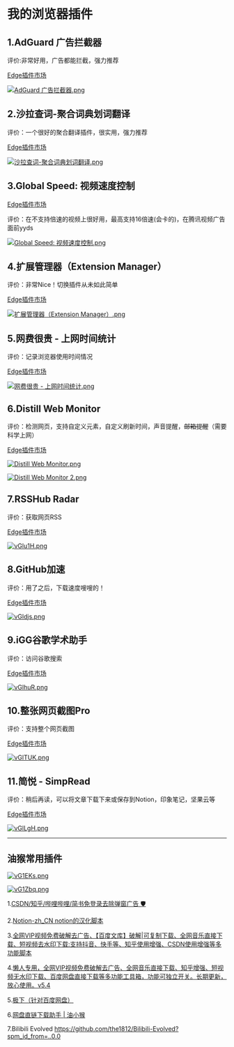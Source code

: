 # 我的浏览器插件

## 1.AdGuard 广告拦截器

评价:非常好用，广告都能拦截，强力推荐

[Edge插件市场](https://microsoftedge.microsoft.com/addons/detail/adguard-%E5%B9%BF%E5%91%8A%E6%8B%A6%E6%88%AA%E5%99%A8/pdffkfellgipmhklpdmokmckkkfcopbh)

[![AdGuard 广告拦截器.png](https://s1.ax1x.com/2022/08/11/vGKehQ.png)](https://imgtu.com/i/vGKehQ)

## 2.沙拉查词-聚合词典划词翻译

评价：一个很好的聚合翻译插件，很实用，强力推荐

[Edge插件市场](https://microsoftedge.microsoft.com/addons/detail/%E6%B2%99%E6%8B%89%E6%9F%A5%E8%AF%8D%E8%81%9A%E5%90%88%E8%AF%8D%E5%85%B8%E5%88%92%E8%AF%8D%E7%BF%BB%E8%AF%91/idghocbbahafpfhjnfhpbfbmpegphmmp)

[![沙拉查词-聚合词典划词翻译.png](https://s1.ax1x.com/2022/08/11/vGKdj1.md.png)](https://imgtu.com/i/vGKdj1)

## 3.Global Speed: 视频速度控制

[Edge插件市场](https://microsoftedge.microsoft.com/addons/detail/global-speed-%E8%A7%86%E9%A2%91%E9%80%9F%E5%BA%A6%E6%8E%A7%E5%88%B6/mjhlabbcmjflkpjknnicihkfnmbdfced)

评价：在不支持倍速的视频上很好用，最高支持16倍速(会卡的)，在腾讯视频广告面前yyds

[![Global Speed: 视频速度控制.png](https://s1.ax1x.com/2022/08/11/vGMkvR.png)](https://imgtu.com/i/vGMkvR)

## 4.扩展管理器（Extension Manager）

评价：非常Nice！切换插件从未如此简单

[Edge插件市场](https://microsoftedge.microsoft.com/addons/detail/%E6%89%A9%E5%B1%95%E7%AE%A1%E7%90%86%E5%99%A8%EF%BC%88extension-manager%EF%BC%89/bhahgfgngfghgjhnpplmemebhenieijb)

[![扩展管理器（Extension Manager）.png](https://s1.ax1x.com/2022/08/11/vGMmVK.png)](https://imgtu.com/i/vGMmVK)

## 5.网费很贵 - 上网时间统计

评价：记录浏览器使用时间情况

[Edge插件市场](https://microsoftedge.microsoft.com/addons/detail/网费很贵-上网时间统计/fepjgblalcnepokjblgbgmapmlkgfahc)

[![网费很贵 - 上网时间统计.png](https://s1.ax1x.com/2022/08/11/vGMos1.png)](https://imgtu.com/i/vGMos1)

## 6.Distill Web Monitor

评价：检测网页，支持自定义元素，自定义刷新时间，声音提醒，~~邮箱提醒~~（需要科学上网）

[Edge插件市场](https://microsoftedge.microsoft.com/addons/detail/distill-web-monitor/hldhhgncaohjmpcjjhggekonocabhceg)

[![Distill Web Monitor.png](https://s1.ax1x.com/2022/08/11/vGMOiD.png)](https://imgtu.com/i/vGMOiD)

[![Distill Web Monitor 2.png](https://s1.ax1x.com/2022/08/11/vGQpLt.png)](https://imgtu.com/i/vGQpLt)

## 7.RSSHub Radar

评价：获取网页RSS

[Edge插件市场](https://microsoftedge.microsoft.com/addons/detail/rsshub-radar/gangkeiaobmjcjokiofpkfpcobpbmnln)

[![vGlu1H.png](https://s1.ax1x.com/2022/08/11/vGlu1H.png)](https://imgtu.com/i/vGlu1H)

## 8.GitHub加速

评价：用了之后，下载速度嗖嗖的！

[Edge插件市场](https://microsoftedge.microsoft.com/addons/detail/github%E5%8A%A0%E9%80%9F/alhnbdjjbokpmilgemopoomnldpejihb)

[![vGldjs.png](https://s1.ax1x.com/2022/08/11/vGldjs.png)](https://imgtu.com/i/vGldjs)

## 9.iGG谷歌学术助手

评价：访问谷歌搜索

[Edge插件市场](https://microsoftedge.microsoft.com/addons/detail/igg%E8%B0%B7%E6%AD%8C%E5%AD%A6%E6%9C%AF%E5%8A%A9%E6%89%8B/mchibleoefileemjfghfejaggonplmmg)

[![vGlhuR.png](https://s1.ax1x.com/2022/08/11/vGlhuR.png)](https://imgtu.com/i/vGlhuR)

## 10.整张网页截图Pro

评价：支持整个网页截图

[Edge插件市场](https://microsoftedge.microsoft.com/addons/detail/%E6%95%B4%E5%BC%A0%E7%BD%91%E9%A1%B5%E6%88%AA%E5%9B%BEpro/ffclcanemlphbabaalccbmnccbpbggge)

[![vGlTUK.png](https://s1.ax1x.com/2022/08/11/vGlTUK.png)](https://imgtu.com/i/vGlTUK)

## 11.简悦 - SimpRead

评价：稍后再读，可以将文章下载下来或保存到Notion，印象笔记，坚果云等

[Edge插件市场](https://microsoftedge.microsoft.com/addons/detail/%E7%AE%80%E6%82%A6-simpread/clgdhlhfiocphghdkdbgdlmfaafccfmc)

[![vGlLgH.png](https://s1.ax1x.com/2022/08/11/vGlLgH.png)](https://imgtu.com/i/vGlLgH)

---

## **油猴常用插件**

[![vG1EKs.png](https://s1.ax1x.com/2022/08/11/vG1EKs.png)](https://imgtu.com/i/vG1EKs)

[![vG1Zbq.png](https://s1.ax1x.com/2022/08/11/vG1Zbq.png)](https://imgtu.com/i/vG1Zbq)

1.[CSDN/知乎/哔哩哔哩/简书免登录去除弹窗广告 🛡](https://greasyfork.org/zh-CN/scripts/428960-csdn-知乎-哔哩哔哩-简书免登录去除弹窗广告)

2.[Notion-zh_CN notion的汉化脚本 ](https://greasyfork.org/zh-CN/scripts/430116-notion-zh-cn-notion的汉化脚本)

3.[全网VIP视频免费破解去广告、【百度文库】破解|可复制下载、全网音乐直接下载、短视频去水印下载:支持抖音、快手等、知乎使用增强、CSDN使用增强等多功能脚本 ](https://greasyfork.org/zh-CN/scripts/435375-全网vip视频免费破解去广告-百度文库-破解-可复制下载-全网音乐直接下载-短视频去水印下载-支持抖音-快手等-知乎使用增强-csdn使用增强等多功能脚本)

4.[懒人专用，全网VIP视频免费破解去广告、全网音乐直接下载、知乎增强、短视频无水印下载、百度网盘直接下载等多功能工具箱，功能可独立开关。长期更新，放心使用。v5.4 ](https://greasyfork.org/zh-CN/scripts/370634-懒人专用-全网vip视频免费破解去广告-全网音乐直接下载-知乎增强-短视频无水印下载-百度网盘直接下载等多功能工具箱-功能可独立开关-长期更新-放心使用-v5-4)

5.[极下（针对百度网盘） ](https://jixia.ink/)

6.[网盘直链下载助手 | 油小猴 ](https://www.baiduyun.wiki/install.html)

7.Bilibili Evolved https://github.com/the1812/Bilibili-Evolved?spm_id_from=..0.0

